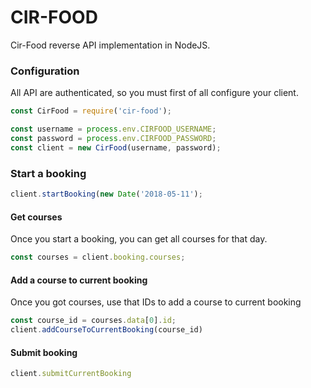 # CIR-FOOD

Cir-Food reverse API implementation in NodeJS.

### Configuration

All API are authenticated, so you must first of all configure your client.

```js
const CirFood = require('cir-food');

const username = process.env.CIRFOOD_USERNAME;
const password = process.env.CIRFOOD_PASSWORD;
const client = new CirFood(username, password);
```

### Start a booking

```js
client.startBooking(new Date('2018-05-11');
```

#### Get courses

Once you start a booking, you can get all courses for that day.

```js
const courses = client.booking.courses;
```

#### Add a course to current booking

Once you got courses, use that IDs to add a course to current booking

```js
const course_id = courses.data[0].id;
client.addCourseToCurrentBooking(course_id)
```

#### Submit booking

```js
client.submitCurrentBooking
```
